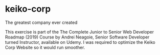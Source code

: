 # keiko-corp
The greatest company ever created

This exercise is part of the The Complete Junior to Senior Web Developer Roadmap (2019) Course by Andrei Neagoie, Senior Software Developer turned Instructor, available on Udemy.
I was required to optimize the Keiko Corp Website so it would run smoother.